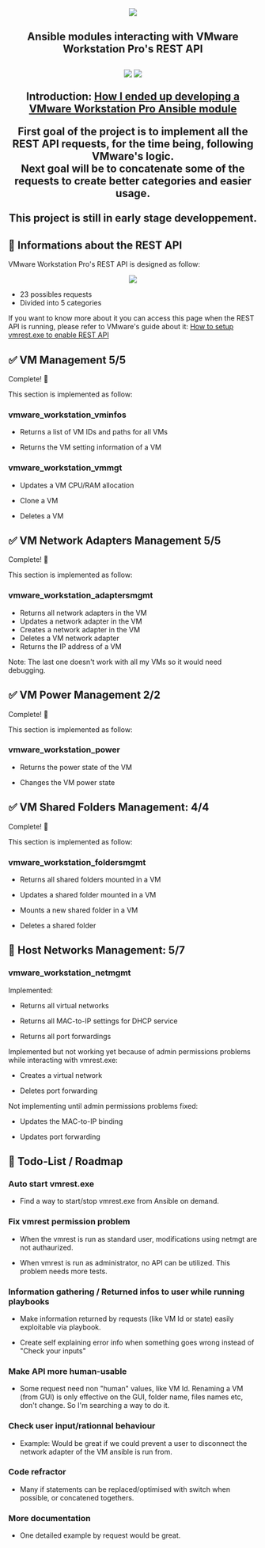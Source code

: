 <div align="center">

<img src="https://magnier.io/content/images/vrac/workstation-ansible-api-github.jpg">

<h2 align="center">Ansible modules interacting with VMware Workstation Pro's REST API <br/><br/>
<img src="https://img.shields.io/badge/size-30KiB-brightgreen"> <img src="https://img.shields.io/badge/license-MIT-green"> <br/>

<p align="center"><b>Introduction: <a href="https://magnier.io/developing-vmware-workstation-pro-ansible-module">How I ended up developing a VMware Workstation Pro Ansible module</a></b></p>

<p align="center">First goal of the project is to implement all the REST API requests, for the time being, following VMware's logic. <br/> Next goal will be to concatenate some of the requests to create better categories and easier usage.<br/><br/>
<b>This project is still in early stage developpement.</b></p>
</h2>
</div>

## :rocket: Informations about the REST API

VMware Workstation Pro's REST API is designed as follow:

<p align="center"><img src="https://magnier.io/content/images/2020/05/vmware_workstation_api_logic.PNG"></p>

- 23 possibles requests
- Divided into 5 categories

If you want to know more about it you can access this page when the REST API is running, please refer to VMware's guide about it: <a href="https://docs.vmware.com/en/VMware-Workstation-Pro/15.0/com.vmware.ws.using.doc/GUID-C3361DF5-A4C1-432E-850C-8F60D83E5E2B.html">How to setup vmrest.exe to enable REST API</a>

## :white_check_mark: VM Management 5/5
Complete! :tada:

This section is implemented as follow:

### vmware_workstation_vminfos
- Returns a list of VM IDs and paths for all VMs

- Returns the VM setting information of a VM

### vmware_workstation_vmmgt
- Updates a VM CPU/RAM allocation

- Clone a VM

- Deletes a VM

## :white_check_mark: VM Network Adapters Management 5/5
Complete! :tada:

This section is implemented as follow:

### vmware_workstation_adaptersmgmt
- Returns all network adapters in the VM
- Updates a network adapter in the VM
- Creates a network adapter in the VM
- Deletes a VM network adapter
- Returns the IP address of a VM

Note: The last one doesn't work with all my VMs so it would need debugging.

## :white_check_mark: VM Power Management 2/2
Complete! :tada:

This section is implemented as follow:

### vmware_workstation_power
- Returns the power state of the VM

- Changes the VM power state

## :white_check_mark: VM Shared Folders Management: 4/4

Complete! :tada:

This section is implemented as follow:

### vmware_workstation_foldersmgmt

- Returns all shared folders mounted in a VM

- Updates a shared folder mounted in a VM

- Mounts a new shared folder in a VM

- Deletes a shared folder

## :construction: Host Networks Management: 5/7

### vmware_workstation_netmgmt

Implemented:
- Returns all virtual networks

- Returns all MAC-to-IP settings for DHCP service
- Returns all port forwardings

Implemented but not working yet because of admin permissions problems while interacting with vmrest.exe:
- Creates a virtual network

- Deletes port forwarding

Not implementing until admin permissions problems fixed:
- Updates the MAC-to-IP binding

- Updates port forwarding

## :construction: Todo-List / Roadmap
### Auto start vmrest.exe
- Find a way to start/stop vmrest.exe from Ansible on demand.

### Fix vmrest permission problem
- When the vmrest is run as standard user, modifications using netmgt are not authaurized.

- When vmrest is run as administrator, no API can be utilized. This problem needs more tests.

### Information gathering / Returned infos to user while running playbooks
- Make information returned by requests (like VM Id or state) easily exploitable via playbook.

- Create self explaining error info when something goes wrong instead of "Check your inputs" 

### Make API more human-usable
- Some request need non "human" values, like VM Id. Renaming a VM (from GUI) is only effective on the GUI, folder name, files names etc, don't change. So I'm searching a way to do it.

### Check user input/rationnal behaviour
- Example: Would be great if we could prevent a user to disconnect the network adapter of the VM ansible is run from. 

### Code refractor
- Many if statements can be replaced/optimised with switch when possible, or concatened togethers.

### More documentation
- One detailed example by request would be great.